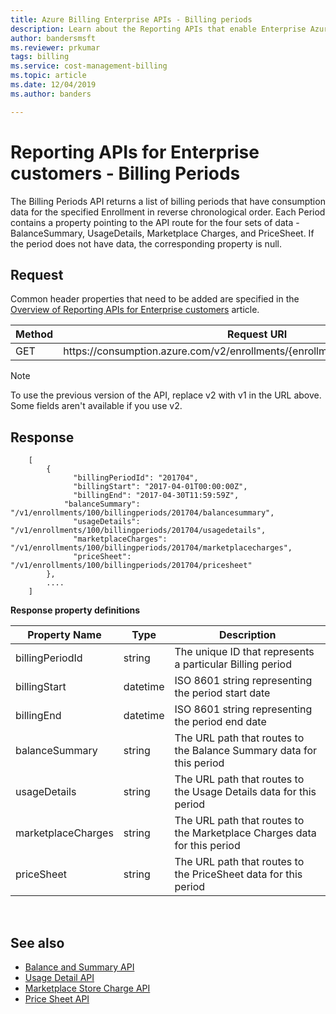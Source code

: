 ```yaml
---
title: Azure Billing Enterprise APIs - Billing periods
description: Learn about the Reporting APIs that enable Enterprise Azure customers to pull consumption data programmatically.
author: bandersmsft
ms.reviewer: prkumar
tags: billing
ms.service: cost-management-billing
ms.topic: article
ms.date: 12/04/2019
ms.author: banders

---
```

# Reporting APIs for Enterprise customers - Billing Periods

The Billing Periods API returns a list of billing periods that have consumption data for the specified Enrollment in reverse chronological order. Each Period contains a property pointing to the API route for the four sets of data - BalanceSummary, UsageDetails, Marketplace Charges, and PriceSheet. If the period does not have data, the corresponding property is null.


## Request
Common header properties that need to be added are specified in the [Overview of Reporting APIs for Enterprise customers](https://docs.microsoft.com/azure/billing/billing-enterprise-api) article.

|Method | Request URI|
|-|-|
|GET| https:\//consumption.azure.com/v2/enrollments/{enrollmentNumber}/billingperiods|

> [!Note]
> To use the previous version of the API, replace v2 with v1 in the URL above. Some fields aren't available if you use v2.

## Response



        [
            {
                  "billingPeriodId": "201704",
                  "billingStart": "2017-04-01T00:00:00Z",
                  "billingEnd": "2017-04-30T11:59:59Z",
                "balanceSummary": "/v1/enrollments/100/billingperiods/201704/balancesummary",
                  "usageDetails": "/v1/enrollments/100/billingperiods/201704/usagedetails",
                  "marketplaceCharges": "/v1/enrollments/100/billingperiods/201704/marketplacecharges",
                  "priceSheet": "/v1/enrollments/100/billingperiods/201704/pricesheet"
            },            
            ....
        ]


**Response property definitions**

|Property Name| Type| Description|
|-|-|-|
|billingPeriodId| string| The unique ID that represents a particular Billing period|
|billingStart| datetime| ISO 8601 string representing the period start date|
|billingEnd| datetime| ISO 8601 string representing the period end date|
|balanceSummary| string| The URL path that routes to the Balance Summary data for this period|
|usageDetails| string| The URL path that routes to the Usage Details data for this period|
|marketplaceCharges| string| The URL path that routes to the Marketplace Charges data for this period|
|priceSheet| string| The URL path that routes to the PriceSheet data for this period|

<br/>

## See also

* [Balance and Summary API](billing-enterprise-api-balance-summary.md)
* [Usage Detail API](billing-enterprise-api-usage-detail.md)
* [Marketplace Store Charge API](billing-enterprise-api-marketplace-storecharge.md)
* [Price Sheet API](billing-enterprise-api-pricesheet.md)
